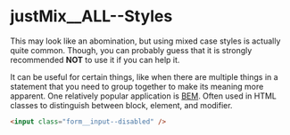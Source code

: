 # justMix\_\_ALL--Styles

This may look like an abomination, but using mixed case styles is
actually quite common. Though, you can probably guess that it is
strongly recommended **NOT** to use it if you can help it.

It can be useful for certain things, like when there are multiple
things in a statement that you need to group together to make its
meaning more apparent. One relatively popular application is
[BEM](http://getbem.com/). Often used in HTML classes to distinguish
between block, element, and modifier.

```html
<input class="form__input--disabled" />
```

